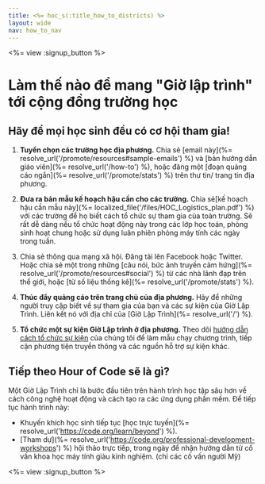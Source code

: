 ```yaml
---
title: <%= hoc_s(:title_how_to_districts) %>
layout: wide
nav: how_to_nav
---
```

<%= view :signup_button %>

# Làm thế nào để mang "Giờ lập trình" tới cộng đồng trường học

## Hãy để mọi học sinh đều có cơ hội tham gia!

1. **Tuyển chọn các trường học địa phương.** Chia sẻ [email này](%= resolve_url('/promote/resources#sample-emails') %) và [bản hướng dẫn giáo viên](%= resolve_url('/how-to') %), hoặc đăng một [đoạn quảng cáo ngắn](%= resolve_url('/promote/stats') %) trên thư tin/ trang tin địa phương.

2. **Đưa ra bản mẫu kế hoạch hậu cần cho các trường.** Chia sẻ[kế hoạch hậu cần mẫu này](%= localized_file('/files/HOC_Logistics_plan.pdf') %) với các trường để họ biết cách tổ chức sự tham gia của toàn trường. Sẽ rất dễ dàng nếu tổ chức hoạt động này trong các lớp học toán, phòng sinh hoạt chung hoặc sử dụng luân phiên phòng máy tính các ngày trong tuần.

3. Chia sẻ thông qua mạng xã hội. Đăng tải lên Facebook hoặc Twitter. Hoặc chia sẻ một trong những [câu nói, bức ảnh truyền cảm hứng](%= resolve_url('/promote/resources#social') %) từ các nhà lãnh đạp trên thế giới, hoặc [từ số liệu thống kê](%= resolve_url('/promote/stats') %).

4. **Thúc đẩy quảng cáo trên trang chủ của địa phương.** Hãy để những người truy cập biết về sự tham gia của bạn và các sự kiện của Giờ Lập Trình. Liên kết nó với địa chỉ của [Giờ Lập Trình](%= resolve_url('/') %).

5. **Tổ chức một sự kiện Giờ Lập trình ở địa phương.** Theo dõi [hướng dẫn cách tổ chức sự kiện](<%= hoc_uri('/resources/how-to-event') %>) của chúng tôi để làm mẫu chạy chương trình, tiếp cận phương tiện truyền thông và các nguồn hỗ trợ sự kiện khác.

## Tiếp theo Hour of Code sẽ là gì?

Một Giờ Lập Trình chỉ là bước đầu tiên trên hành trình học tập sâu hơn về cách công nghệ hoạt động và cách tạo ra các ứng dụng phần mềm. Để tiếp tục hành trình này:

- Khuyến khích học sinh tiếp tục [học trực tuyến](%= resolve_url('https://code.org/learn/beyond') %).
- [Tham dự](%= resolve_url('https://code.org/professional-development-workshops') %) hội thảo trực tiếp, trong ngày để nhận hướng dẫn từ cố vấn khoa học máy tính giàu kinh nghiệm. (chỉ các cố vấn người Mỹ)

<%= view :signup_button %>